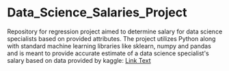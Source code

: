 # Data_Science_Salaries_Project
Repository for regression project aimed to determine salary for data science specialists based on provided attributes.
The project utilizes Python along with standard machine learning libraries like sklearn, numpy and pandas and is meant to provide accurate estimate of a data science specialist's
salary based on data provided by kaggle: [Link Text](https://www.kaggle.com/datasets/ruchi798/data-science-job-salaries)
